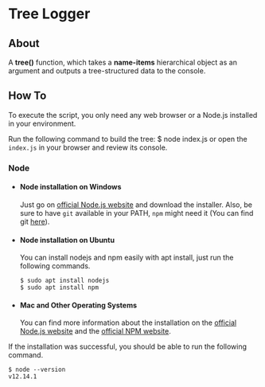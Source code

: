 # Tree Logger

## About

A **tree()** function, which takes a **name-items** hierarchical object as an argument and outputs a tree-structured data to the console.

<!-- ## Description -->

## How To

To execute the script, you only need any web browser or a Node.js installed in your environment.

Run the following command to build the tree:
\$ node index.js
or open the `index.js` in your browser and review its console.

### Node

- #### Node installation on Windows

  Just go on [official Node.js website](https://nodejs.org/) and download the installer.
  Also, be sure to have `git` available in your PATH, `npm` might need it (You can find git [here](https://git-scm.com/)).

- #### Node installation on Ubuntu

  You can install nodejs and npm easily with apt install, just run the following commands.

      $ sudo apt install nodejs
      $ sudo apt install npm

- #### Mac and Other Operating Systems
  You can find more information about the installation on the [official Node.js website](https://nodejs.org/) and the [official NPM website](https://npmjs.org/).

If the installation was successful, you should be able to run the following command.

    $ node --version
    v12.14.1

<!-- ## Notes -->
